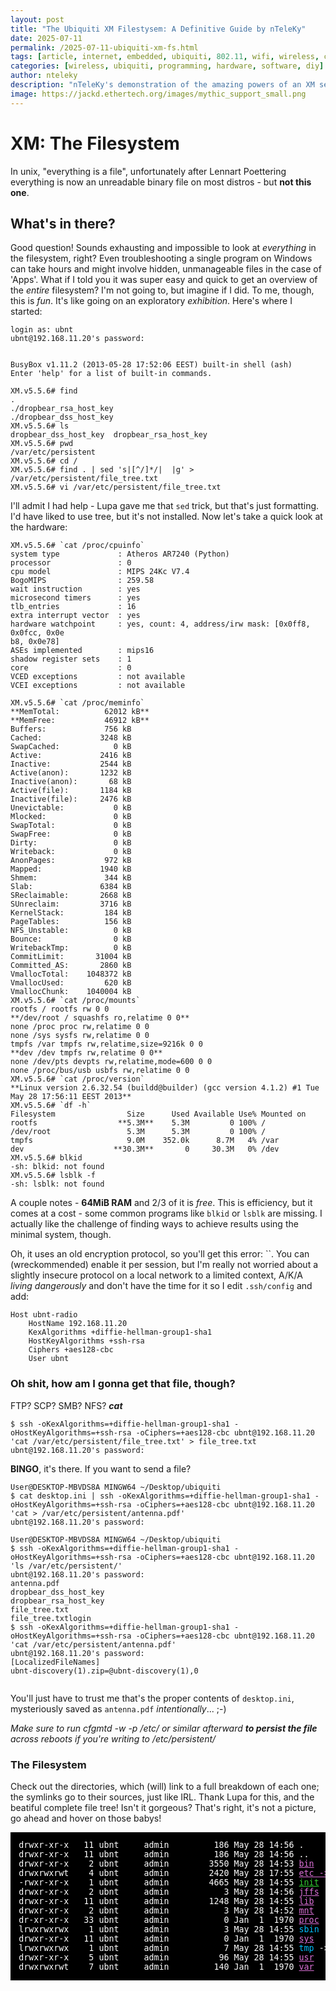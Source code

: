 ```yaml
---
layout: post
title: "The Ubiquiti XM Filestysem: A Definitive Guide by nTeleKy"
date: 2025-07-11
permalink: /2025-07-11-ubiquiti-xm-fs.html
tags: [article, internet, embedded, ubiquiti, 802.11, wifi, wireless, cli, programming]
categories: [wireless, ubiquiti, programming, hardware, software, diy]
author: nteleky
description: "nTeleKy's demonstration of the amazing powers of an XM series radio from Ubiquiti; what Ubiquiti hardware used to be like and why it's awesome; programming the radios and interfacing with them via SSH and the linux/windows CLI; interference mitigation; much, much more! in this episode we take the deepest dive into the filesystem!"
image: https://jackd.ethertech.org/images/mythic_support_small.png
---
```


# XM: The Filesystem

In unix, "everything is a file", unfortunately after Lennart Poettering everything is now an unreadable binary file on most distros - but **not this one**.

## What's in there?

Good question!  Sounds exhausting and impossible to look at *everything* in the filesystem, right?  Even troubleshooting a single program on Windows can take hours and might involve hidden, unmanageable files in the case of 'Apps'.  What if I told you it was super easy and quick to get an overview of the *entire* filesystem?  I'm not going to, but imagine if I did.  To me, though, this is *fun*.  It's like going on an exploratory *exhibition*.  Here's where I started:

```
login as: ubnt
ubnt@192.168.11.20's password:


BusyBox v1.11.2 (2013-05-28 17:52:06 EEST) built-in shell (ash)
Enter 'help' for a list of built-in commands.

XM.v5.5.6# find
.
./dropbear_rsa_host_key
./dropbear_dss_host_key
XM.v5.5.6# ls
dropbear_dss_host_key  dropbear_rsa_host_key
XM.v5.5.6# pwd
/var/etc/persistent
XM.v5.5.6# cd /
XM.v5.5.6# find . | sed 's|[^/]*/|  |g' > /var/etc/persistent/file_tree.txt
XM.v5.5.6# vi /var/etc/persistent/file_tree.txt
```

I'll admit I had help - Lupa gave me that `sed` trick, but that's just formatting.  I'd have liked to use tree, but it's not installed.  Now let's take a quick look at the hardware:

```
XM.v5.5.6# `cat /proc/cpuinfo`
system type             : Atheros AR7240 (Python)
processor               : 0
cpu model               : MIPS 24Kc V7.4
BogoMIPS                : 259.58
wait instruction        : yes
microsecond timers      : yes
tlb_entries             : 16
extra interrupt vector  : yes
hardware watchpoint     : yes, count: 4, address/irw mask: [0x0ff8, 0x0fcc, 0x0e                                                                                                                                                             b8, 0x0e78]
ASEs implemented        : mips16
shadow register sets    : 1
core                    : 0
VCED exceptions         : not available
VCEI exceptions         : not available

XM.v5.5.6# `cat /proc/meminfo`
**MemTotal:          62012 kB**
**MemFree:           46912 kB**
Buffers:             756 kB
Cached:             3248 kB
SwapCached:            0 kB
Active:             2416 kB
Inactive:           2544 kB
Active(anon):       1232 kB
Inactive(anon):       68 kB
Active(file):       1184 kB
Inactive(file):     2476 kB
Unevictable:           0 kB
Mlocked:               0 kB
SwapTotal:             0 kB
SwapFree:              0 kB
Dirty:                 0 kB
Writeback:             0 kB
AnonPages:           972 kB
Mapped:             1940 kB
Shmem:               344 kB
Slab:               6384 kB
SReclaimable:       2668 kB
SUnreclaim:         3716 kB
KernelStack:         184 kB
PageTables:          156 kB
NFS_Unstable:          0 kB
Bounce:                0 kB
WritebackTmp:          0 kB
CommitLimit:       31004 kB
Committed_AS:       2860 kB
VmallocTotal:    1048372 kB
VmallocUsed:         620 kB
VmallocChunk:    1040004 kB
XM.v5.5.6# `cat /proc/mounts`
rootfs / rootfs rw 0 0
**/dev/root / squashfs ro,relatime 0 0**
none /proc proc rw,relatime 0 0
none /sys sysfs rw,relatime 0 0
tmpfs /var tmpfs rw,relatime,size=9216k 0 0
**dev /dev tmpfs rw,relatime 0 0**
none /dev/pts devpts rw,relatime,mode=600 0 0
none /proc/bus/usb usbfs rw,relatime 0 0
XM.v5.5.6# `cat /proc/version`
**Linux version 2.6.32.54 (buildd@builder) (gcc version 4.1.2) #1 Tue May 28 17:56:11 EEST 2013**
XM.v5.5.6# `df -h`
Filesystem                Size      Used Available Use% Mounted on
rootfs                  **5.3M**    5.3M         0 100% /
/dev/root                 5.3M      5.3M         0 100% /
tmpfs                     9.0M    352.0k      8.7M   4% /var
dev                    **30.3M**       0     30.3M   0% /dev
XM.v5.5.6# blkid
-sh: blkid: not found
XM.v5.5.6# lsblk -f
-sh: lsblk: not found
```

A couple notes - **64MiB RAM** and 2/3 of it is *free*.  This is efficiency, but it comes at a cost - some common programs like `blkid` or `lsblk` are missing.  I actually like the challenge of finding ways to achieve results using the minimal system, though.

Oh, it uses an old encryption protocol, so you'll get this error: ``.  You can (wreckommended) enable it per session, but I'm really not worried about a slightly insecure protocol on a local network to a limited context, A/K/A *living dangerously* and don't have the time for it so I edit `.ssh/config` and add:

```
Host ubnt-radio
    HostName 192.168.11.20
    KexAlgorithms +diffie-hellman-group1-sha1
    HostKeyAlgorithms +ssh-rsa
    Ciphers +aes128-cbc
    User ubnt
```

###  Oh shit, how am I gonna get that file, though?

FTP? SCP? SMB? NFS? ***cat***

```
$ ssh -oKexAlgorithms=+diffie-hellman-group1-sha1 -oHostKeyAlgorithms=+ssh-rsa -oCiphers=+aes128-cbc ubnt@192.168.11.20 'cat /var/etc/persistent/file_tree.txt' > file_tree.txt
ubnt@192.168.11.20's password:
```

**BINGO**, it's there.  If you want to send a file?

```
User@DESKTOP-MBVDS8A MINGW64 ~/Desktop/ubiquiti
$ cat desktop.ini | ssh -oKexAlgorithms=+diffie-hellman-group1-sha1 -oHostKeyAlgorithms=+ssh-rsa -oCiphers=+aes128-cbc ubnt@192.168.11.20 'cat > /var/etc/persistent/antenna.pdf'
ubnt@192.168.11.20's password:

User@DESKTOP-MBVDS8A MINGW64 ~/Desktop/ubiquiti
$ ssh -oKexAlgorithms=+diffie-hellman-group1-sha1 -oHostKeyAlgorithms=+ssh-rsa -oCiphers=+aes128-cbc ubnt@192.168.11.20 'ls /var/etc/persistent/'
ubnt@192.168.11.20's password:
antenna.pdf
dropbear_dss_host_key
dropbear_rsa_host_key
file_tree.txt
file_tree.txtlogin
$ ssh -oKexAlgorithms=+diffie-hellman-group1-sha1 -oHostKeyAlgorithms=+ssh-rsa -oCiphers=+aes128-cbc ubnt@192.168.11.20 'cat /var/etc/persistent/antenna.pdf'
ubnt@192.168.11.20's password:
[LocalizedFileNames]
ubnt-discovery(1).zip=@ubnt-discovery(1),0


```

You'll just have to trust me that's the proper contents of `desktop.ini`, mysteriously saved as `antenna.pdf` *intentionally*... ;-)

*Make sure to run cfgmtd -w -p /etc/ or similar afterward **to persist the file** across reboots if you're writing to /etc/persistent/*

### The Filesystem

Check out the directories, which (will) link to a full breakdown of each one; the symlinks go to their sources, just like IRL.  Thank Lupa for this, and the beatiful complete file tree!  Isn't it gorgeous?  That's right, it's not a picture, go ahead and hover on those babys!

<pre style="background: #000; color: white; padding: 1em; font-family: monospace; font-size: 0.95em;">
drwxr-xr-x   11 ubnt     admin         186 May 28 14:56 .
drwxr-xr-x   11 ubnt     admin         186 May 28 14:56 ..
drwxr-xr-x    2 ubnt     admin        3550 May 28 14:53 <a href="/2025-07-12-ubiquiti-xm-fsc.html#bin" style="color: orchid;" title="Not a screenshot, this baby’s live">bin</a>
drwxrwxrwt    4 ubnt     admin        2420 May 28 17:55 <a href="/2025-07-12-ubiquiti-xm-fsc.html#dev" style="color: orchid;" title="My gay werewolf friend helped me with this>dev</a>
lrwxrwxrwx    1 ubnt     admin           7 May 28 14:55 <span style="color: deepskyblue;">etc</span> -> <a href="/2025-07-12-ubiquiti-xm-fsc.html#var-etc" style="color: orchid;" title="realistically, I would have given up">var/etc</a>
-rwxr-xr-x    1 ubnt     admin        4665 May 28 14:55 <a href="/2025-07-12-ubiquiti-xm-fsc.html#init" style="color: limegreen;" title="looks slick as shit, hey?">init</a>
drwxr-xr-x    2 ubnt     admin           3 May 28 14:56 <a href="/2025-07-12-ubiquiti-xm-fsc.html#jffs" style="color: orchid;" title="there's a different hidden message in each one, too">jffs</a>
drwxr-xr-x   11 ubnt     admin        1248 May 28 14:55 <a href="/2025-07-12-ubiquiti-xm-fsc.html#lib" style="color: orchid;" title="u even hhave easer eggs, bruh?">lib</a>
drwxr-xr-x    2 ubnt     admin           3 May 28 14:52 <a href="/2025-07-12-ubiquiti-xm-fsc.html#mnt" style="color: orchid;" title="yeah, I actually typed these in here">mnt</a>
dr-xr-xr-x   33 ubnt     admin           0 Jan  1  1970 <a href="/2025-07-12-ubiquiti-xm-fsc.html#proc" style="color: orchid;" title="oh, and I got the filesystem layout">proc</a>
lrwxrwxrwx    1 ubnt     admin           3 May 28 14:55 <span style="color: deepskyblue;">sbin</span> -> <a href="/2025-07-12-ubiquiti-xm-fsc.html#sbin" style="color: orchid;" title="but I couldn't have done it without Lupa">bin</a>
drwxr-xr-x   11 ubnt     admin           0 Jan  1  1970 <a href="/2025-07-12-ubiquiti-xm-fsc.html#sys" style="color: orchid;" title="OK, maybe I could have, but it would have taken a really long time, for me">sys</a>
lrwxrwxrwx    1 ubnt     admin           7 May 28 14:55 <span style="color: deepskyblue;">tmp</span> -> <a href="/2025-07-12-ubiquiti-xm-fsc.html#var-tmp" style="color: orchid;" title="realistically, I would have given up">var/tmp</a>
drwxr-xr-x    5 ubnt     admin          96 May 28 14:55 <a href="/2025-07-12-ubiquiti-xm-fsc.html#usr" style="color: orchid;" title="instead, we got this done in like 30 minutes, actually less">usr</a>
drwxrwxrwt    7 ubnt     admin         140 Jan  1  1970 <a href="/2025-07-12-ubiquiti-xm-fsc.html#var" style="color: orchid;" title="and that includes all this unnecessary fun">var</a>
</pre>

